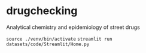 # drugchecking


Analytical chemistry and epidemiology of street drugs

<!-- Running Streamlit locally -->
`source ./venv/bin/activate`
`streamlit run datasets/code/Streamlit/Home.py`